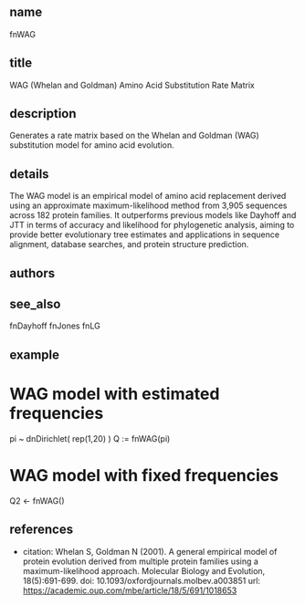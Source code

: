 ## name
fnWAG
## title
WAG (Whelan and Goldman) Amino Acid Substitution Rate Matrix 
## description
Generates a rate matrix based on the Whelan and Goldman (WAG) substitution model for amino acid evolution.
## details
The WAG model is an empirical model of amino acid replacement derived using an approximate maximum-likelihood method from 3,905 sequences across 182 protein families. It outperforms previous models like Dayhoff and JTT in terms of accuracy and likelihood for phylogenetic analysis, aiming to provide better evolutionary tree estimates and applications in sequence alignment, database searches, and protein structure prediction.
## authors
## see_also
fnDayhoff
fnJones
fnLG
## example
  # WAG model with estimated frequencies 
  pi ~ dnDirichlet( rep(1,20) )
  Q := fnWAG(pi)

  # WAG model with fixed frequencies
  Q2 <- fnWAG()

## references
- citation: Whelan S, Goldman N (2001). A general empirical model of protein evolution derived from multiple protein families using a maximum-likelihood approach. Molecular Biology and Evolution, 18(5):691-699.
  doi: 10.1093/oxfordjournals.molbev.a003851
  url: https://academic.oup.com/mbe/article/18/5/691/1018653 
